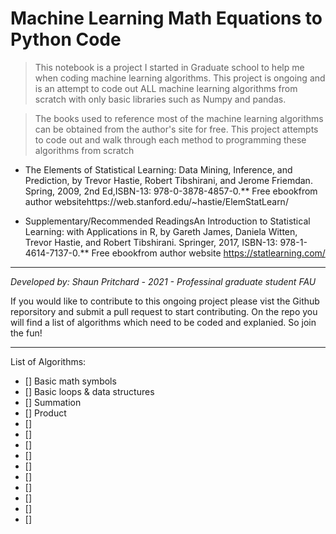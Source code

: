 # **Machine Learning Math Equations to Python Code**

> This notebook is a project I started in Graduate school to help me when coding machine learning algorithms. This project is ongoing and is an attempt to code out ALL machine learning algorithms from scratch with only basic libraries such as Numpy and pandas.

> The books used to reference most of the machine learning algorithms can be obtained from the author's site for free. This project attempts to code out and walk through each method to programming these algorithms from scratch


-  The Elements of Statistical Learning: Data Mining, Inference, and Prediction, by Trevor Hastie, Robert Tibshirani, and Jerome Friemdan. Spring, 2009, 2nd Ed,ISBN-13: 978-0-3878-4857-0.** Free ebookfrom author websitehttps://web.stanford.edu/~hastie/ElemStatLearn/

- Supplementary/Recommended ReadingsAn Introduction to Statistical Learning: with Applications in R, by Gareth James, Daniela Witten, Trevor Hastie, and Robert Tibshirani. Springer, 2017, ISBN-13: 978-1-4614-7137-0.** Free ebookfrom author website https://statlearning.com/



---

*Developed by: Shaun Pritchard - 2021 -  Professinal graduate student FAU*

If you would like to contribute to this ongoing project please vist the Github reporsitory and submit a pull request to start contributing. On the repo you will find a list of algorithms which need to be coded and explanied. So join the fun!

<hr>

List of Algorithms:

- [] Basic math symbols
- [] Basic loops &  data structures
- [] Summation
- [] Product
- [] 
- [] 
- [] 
- [] 
- [] 
- [] 
- [] 
- [] 
- []
- [] 
